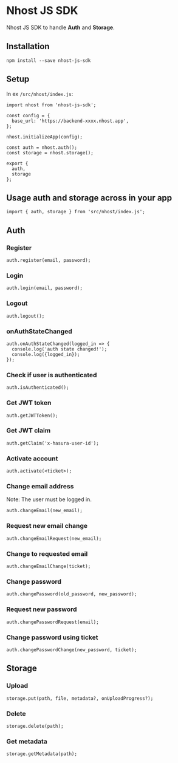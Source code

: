 # Nhost JS SDK

Nhost JS SDK to handle **Auth** and **Storage**.

## Installation

`npm install --save nhost-js-sdk`

## Setup

In ex `/src/nhost/index.js`:

```
import nhost from 'nhost-js-sdk';

const config = {
  base_url: 'https://backend-xxxx.nhost.app',
};

nhost.initializeApp(config);

const auth = nhost.auth();
const storage = nhost.storage();

export {
  auth,
  storage
};
```

## Usage auth and storage across in your app

`import { auth, storage } from 'src/nhost/index.js';`

## Auth

### Register

```
auth.register(email, password);
```

### Login

```
auth.login(email, password);
```

### Logout

```
auth.logout();
```

### onAuthStateChanged

```
auth.onAuthStateChanged(logged_in => {
  console.log('auth state changed!');
  console.log({logged_in});
});
```

### Check if user is authenticated

```
auth.isAuthenticated();
```

### Get JWT token

```
auth.getJWTToken();
```

### Get JWT claim

```
auth.getClaim('x-hasura-user-id');
```

### Activate account

```
auth.activate(<ticket>);
```

### Change email address

Note: The user must be logged in.

```
auth.changeEmail(new_email);
```

### Request new email change

```
auth.changeEmailRequest(new_email);
```

### Change to requested email

```
auth.changeEmailChange(ticket);
```

### Change password

```
auth.changePassword(old_password, new_password);
```

### Request new password

```
auth.changePasswordRequest(email);
```

### Change password using ticket

```
auth.changePasswordChange(new_password, ticket);
```

## Storage

### Upload

```
storage.put(path, file, metadata?, onUploadProgress?);
```

### Delete

```
storage.delete(path);
```

### Get metadata

```
storage.getMetadata(path);
```
